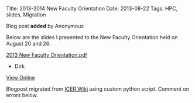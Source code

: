 Title: 2013-2014 New Faculty Orientation
Date: 2013-08-22
Tags: HPC, slides, Migration

Blog post **added** by Anonymous

Below are the slides I presented to the New Faculty Orientation held on August
20 and 26.

[2013 New Faculty
Orientation.pdf](https://wiki.hpcc.msu.edu/download/attachments/5411611/2013%20New%20Faculty%20Orientation.pdf?version=1&modificationDate=1377179022000&api=v2)

  * Dirk

[View
Online](https://wiki.hpcc.msu.edu/display/~colbrydi@msu.edu/2013/08/22/2013-2014+New+Faculty+Orientation)

Blogpost migrated from [ICER Wiki](https://wiki.hpcc.msu.edu/display/~colbrydi@msu.edu/2013/08/22/2013-2014+New+Faculty+Orientation) using custom python script. Comment on errors below.
